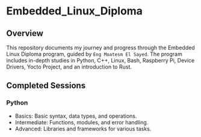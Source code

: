 # Embedded_Linux_Diploma

## Overview
This repository documents my journey and progress through the Embedded Linux Diploma program, guided by `Eng Moatesm El Sayed`. The program includes in-depth studies in Python, C++, Linux, Bash, Raspberry Pi, Device Drivers, Yocto Project, and an introduction to Rust.

## Completed Sessions

### Python
- Basics: Basic syntax, data types, and operations.
- Intermediate: Functions, modules, and error handling.
- Advanced: Libraries and frameworks for various tasks.
